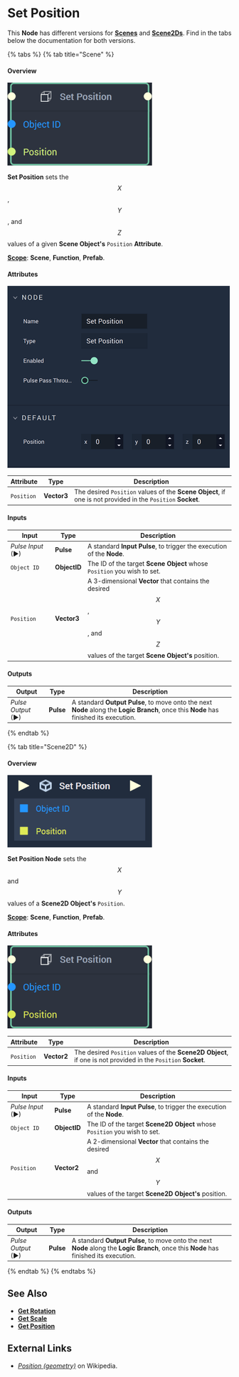 # Set Position

This **Node** has different versions for [**Scenes**](../../../objects-and-types/project-objects/scene.md) and [**Scene2Ds**](../../../objects-and-types/project-objects/scene2d.md). Find in the tabs below the documentation for both versions.

{% tabs %}
{% tab title="Scene" %}
#### Overview

![The Set Position Node.](../../../.gitbook/assets/setpositionnode20241.png)

**Set Position** sets the $$X$$, $$Y$$, and $$Z$$ values of a given **Scene Object's** `Position` **Attribute**.

[**Scope**](../../overview.md#scopes): **Scene**, **Function**, **Prefab**.

#### Attributes

![The Set Position Node Attributes.](../../../.gitbook/assets/setpositionatts3d.png)

| Attribute  | Type        | Description                                                                                                 |
| ---------- | ----------- | ----------------------------------------------------------------------------------------------------------- |
| `Position` | **Vector3** | The desired `Position` values of the **Scene Object**, if one is not provided in the `Position` **Socket**. |

#### Inputs

| Input             | Type         | Description                                                                                                                    |
| ----------------- | ------------ | ------------------------------------------------------------------------------------------------------------------------------ |
| _Pulse Input_ (►) | **Pulse**    | A standard **Input Pulse**, to trigger the execution of the **Node**.                                                          |
| `Object ID`       | **ObjectID** | The ID of the target **Scene Object** whose `Position` you wish to set.                                                        |
| `Position`        | **Vector3**  | A 3-dimensional **Vector** that contains the desired $$X$$, $$Y$$, and $$Z$$ values of the target **Scene Object's** position. |

#### Outputs

| Output             | Type      | Description                                                                                                                            |
| ------------------ | --------- | -------------------------------------------------------------------------------------------------------------------------------------- |
| _Pulse Output_ (►) | **Pulse** | A standard **Output Pulse**, to move onto the next **Node** along the **Logic Branch**, once this **Node** has finished its execution. |
{% endtab %}

{% tab title="Scene2D" %}
#### Overview

![The Set Position Node.](../../../.gitbook/assets/setpositionnode2dreal.png)

**Set Position Node** sets the $$X$$ and $$Y$$ values of a **Scene2D Object's** `Position`.

[**Scope**](../../overview.md#scopes): **Scene**, **Function**, **Prefab**.

#### Attributes

![The Set Position Node Attributes.](../../../.gitbook/assets/setpositionnode2d20241.png)

| Attribute  | Type        | Description                                                                                                   |
| ---------- | ----------- | ------------------------------------------------------------------------------------------------------------- |
| `Position` | **Vector2** | The desired `Position` values of the **Scene2D Object**, if one is not provided in the `Position` **Socket**. |

#### Inputs

| Input             | Type         | Description                                                                                                              |
| ----------------- | ------------ | ------------------------------------------------------------------------------------------------------------------------ |
| _Pulse Input_ (►) | **Pulse**    | A standard **Input Pulse**, to trigger the execution of the **Node**.                                                    |
| `Object ID`       | **ObjectID** | The ID of the target **Scene2D Object** whose `Position` you wish to set.                                                |
| `Position`        | **Vector2**  | A 2-dimensional **Vector** that contains the desired $$X$$ and $$Y$$ values of the target **Scene2D Object's** position. |

#### Outputs

| Output             | Type      | Description                                                                                                                            |
| ------------------ | --------- | -------------------------------------------------------------------------------------------------------------------------------------- |
| _Pulse Output_ (►) | **Pulse** | A standard **Output Pulse**, to move onto the next **Node** along the **Logic Branch**, once this **Node** has finished its execution. |
{% endtab %}
{% endtabs %}

## See Also

* [**Get Rotation**](get-rotation.md)
* [**Get Scale**](get-scale.md)
* [**Get Position**](get-position.md)

## External Links

* [_Position (geometry)_](https://en.wikipedia.org/wiki/Position\_\(geometry\)) on Wikipedia.
